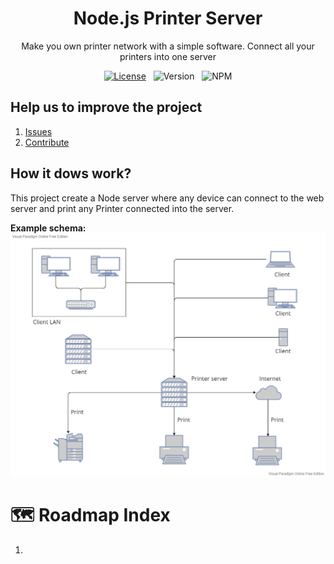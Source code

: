 <center>
<h1>Node.js Printer Server</h1>

<span style="text-align:center">Make you own printer network with a simple software. Connect all your printers into one server</span>

[![License](https://img.shields.io/badge/License-Apache%202.0-blue.svg)](https://opensource.org/licenses/Apache-2.0) &nbsp;
![Version](https://img.shields.io/badge/version-0.6-brightgreen) &nbsp;
![NPM]("https://img.shields.io/badge/NPM-project-yellow)
</center>


## Help us to improve the project
1. [Issues](https://github.com/ZhengLinLei/node-server-printer/issues)
2. [Contribute](https://github.com/ZhengLinLei/node-server-printer/pull-request)

## How it dows work?

This project create a Node server where any device can connect to the web server and print any Printer connected into the server.

**Example schema:**
![Schema](./docs/node-server-printer.png)


# 🗺 Roadmap Index
1. 